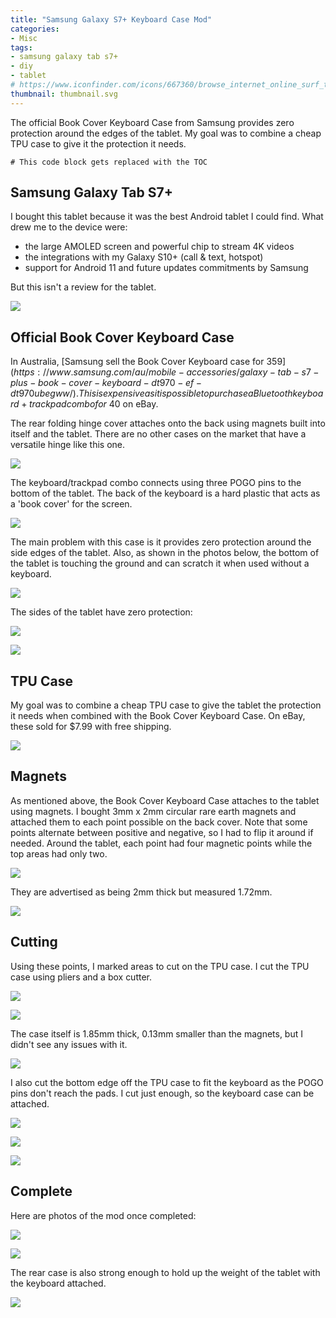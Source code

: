 ```yaml
---
title: "Samsung Galaxy S7+ Keyboard Case Mod"
categories:
- Misc
tags:
- samsung galaxy tab s7+
- diy
- tablet
# https://www.iconfinder.com/icons/667360/browse_internet_online_surf_tablet_icon
thumbnail: thumbnail.svg
---
```


The official Book Cover Keyboard Case from Samsung provides zero protection around the edges of the tablet. My goal was to combine a cheap TPU case to give it the protection it needs.

<!-- more -->

```toc
# This code block gets replaced with the TOC
```

## Samsung Galaxy Tab S7+

I bought this tablet because it was the best Android tablet I could find. What drew me to the device were:

- the large AMOLED screen and powerful chip to stream 4K videos
- the integrations with my Galaxy S10+ (call & text, hotspot)
- support for Android 11 and future updates commitments by Samsung

But this isn't a review for the tablet.

![](samsung-tablet.webp)

## Official Book Cover Keyboard Case

In Australia, [Samsung sell the Book Cover Keyboard case for $359](https://www.samsung.com/au/mobile-accessories/galaxy-tab-s7-plus-book-cover-keyboard-dt970-ef-dt970ubegww/). This is expensive as it is possible to purchase a Bluetooth keyboard + trackpad combo for ~$40 on eBay.

The rear folding hinge cover attaches onto the back using magnets built into itself and the tablet. There are no other cases on the market that have a versatile hinge like this one.

![](samsung-back.webp)

The keyboard/trackpad combo connects using three POGO pins to the bottom of the tablet. The back of the keyboard is a hard plastic that acts as a 'book cover' for the screen.

![](samsung-front.webp)

The main problem with this case is it provides zero protection around the side edges of the tablet. Also, as shown in the photos below, the bottom of the tablet is touching the ground and can scratch it when used without a keyboard.

![](samsung-side-hinge.webp)

The sides of the tablet have zero protection:

![](samsung-side.webp)

![](samsung-side2.webp)

## TPU Case

My goal was to combine a cheap TPU case to give the tablet the protection it needs when combined with the Book Cover Keyboard Case. On eBay, these sold for $7.99 with free shipping.

![](ebay.png)

## Magnets

As mentioned above, the Book Cover Keyboard Case attaches to the tablet using magnets. I bought 3mm x 2mm circular rare earth magnets and attached them to each point possible on the back cover. Note that some points alternate between positive and negative, so I had to flip it around if needed. Around the tablet, each point had four magnetic points while the top areas had only two.

![](back-magnets.jpg)

They are advertised as being 2mm thick but measured 1.72mm.

![](size-magnet.jpg)

## Cutting

Using these points, I marked areas to cut on the TPU case. I cut the TPU case using pliers and a box cutter.

![](case-before-cut.jpg)

![](case-cut.jpg)

The case itself is 1.85mm thick, 0.13mm smaller than the magnets, but I didn't see any issues with it.

![](size-case.jpg)

I also cut the bottom edge off the TPU case to fit the keyboard as the POGO pins don't reach the pads. I cut just enough, so the keyboard case can be attached.

![](case-bottom-cut.jpg)

![](cover-bottom-2.jpg)

![](cover-bottom.jpg)

## Complete

Here are photos of the mod once completed:

![](cover-front.jpg)

![](cover-top.jpg)

The rear case is also strong enough to hold up the weight of the tablet with the keyboard attached.

![](drop-test.jpg)

